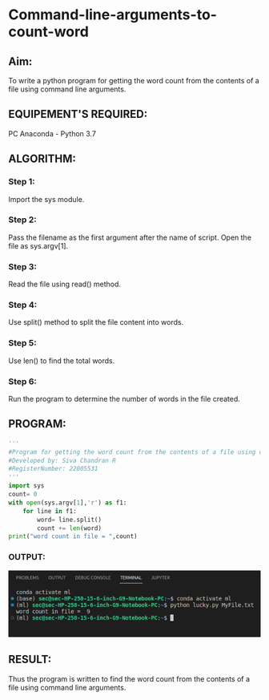 # Command-line-arguments-to-count-word
## Aim:
To write a python program for getting the word count from the contents of a file using command line arguments.
## EQUIPEMENT'S REQUIRED: 
PC
Anaconda - Python 3.7
## ALGORITHM: 
### Step 1:
Import the sys module.

### Step 2:
Pass the filename as the first argument after the name of script. Open the file as sys.argv[1].

### Step 3:
Read the file using read() method.

### Step 4:
Use split() method to split the file content into words.

### Step 5:
Use len() to find the total words.
### Step 6:
Run the program to determine the number of words in the file created.


## PROGRAM:
```python
'''
#Program for getting the word count from the contents of a file using command line arguments.
#Developed by: Siva Chandran R
#RegisterNumber: 22005531
'''
import sys
count= 0
with open(sys.argv[1],'r') as f1:
    for line in f1:
        word= line.split()
        count += len(word)
print("word count in file = ",count)
```


### OUTPUT:
![output](./cla.png)



## RESULT:
Thus the program is written to find the word count from the contents of a file using command line arguments.
